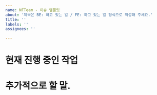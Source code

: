 ```yaml
---
name: NFTeam - 이슈 템플릿
about: '제목은 BE: 하고 있는 일 / FE: 하고 있는 일 형식으로 작성해 주세요.'
title: ''
labels: ''
assignees: ''

---
```


# 현재 진행 중인 작업

# 추가적으로 할 말.
